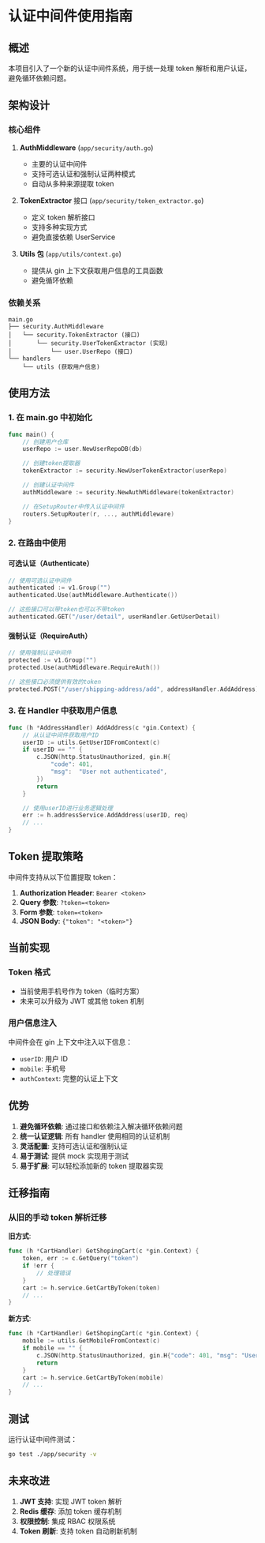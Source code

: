 # 认证中间件使用指南

## 概述

本项目引入了一个新的认证中间件系统，用于统一处理 token 解析和用户认证，避免循环依赖问题。

## 架构设计

### 核心组件

1. **AuthMiddleware** (`app/security/auth.go`)

    - 主要的认证中间件
    - 支持可选认证和强制认证两种模式
    - 自动从多种来源提取 token

2. **TokenExtractor** 接口 (`app/security/token_extractor.go`)

    - 定义 token 解析接口
    - 支持多种实现方式
    - 避免直接依赖 UserService

3. **Utils 包** (`app/utils/context.go`)
    - 提供从 gin 上下文获取用户信息的工具函数
    - 避免循环依赖

### 依赖关系

```
main.go
├── security.AuthMiddleware
│   └── security.TokenExtractor (接口)
│       └── security.UserTokenExtractor (实现)
│           └── user.UserRepo (接口)
└── handlers
    └── utils (获取用户信息)
```

## 使用方法

### 1. 在 main.go 中初始化

```go
func main() {
    // 创建用户仓库
    userRepo := user.NewUserRepoDB(db)

    // 创建token提取器
    tokenExtractor := security.NewUserTokenExtractor(userRepo)

    // 创建认证中间件
    authMiddleware := security.NewAuthMiddleware(tokenExtractor)

    // 在SetupRouter中传入认证中间件
    routers.SetupRouter(r, ..., authMiddleware)
}
```

### 2. 在路由中使用

#### 可选认证（Authenticate）

```go
// 使用可选认证中间件
authenticated := v1.Group("")
authenticated.Use(authMiddleware.Authenticate())

// 这些接口可以带token也可以不带token
authenticated.GET("/user/detail", userHandler.GetUserDetail)
```

#### 强制认证（RequireAuth）

```go
// 使用强制认证中间件
protected := v1.Group("")
protected.Use(authMiddleware.RequireAuth())

// 这些接口必须提供有效的token
protected.POST("/user/shipping-address/add", addressHandler.AddAddress)
```

### 3. 在 Handler 中获取用户信息

```go
func (h *AddressHandler) AddAddress(c *gin.Context) {
    // 从认证中间件获取用户ID
    userID := utils.GetUserIDFromContext(c)
    if userID == "" {
        c.JSON(http.StatusUnauthorized, gin.H{
            "code": 401,
            "msg":  "User not authenticated",
        })
        return
    }

    // 使用userID进行业务逻辑处理
    err := h.addressService.AddAddress(userID, req)
    // ...
}
```

## Token 提取策略

中间件支持从以下位置提取 token：

1. **Authorization Header**: `Bearer <token>`
2. **Query 参数**: `?token=<token>`
3. **Form 参数**: `token=<token>`
4. **JSON Body**: `{"token": "<token>"}`

## 当前实现

### Token 格式

-   当前使用手机号作为 token（临时方案）
-   未来可以升级为 JWT 或其他 token 机制

### 用户信息注入

中间件会在 gin 上下文中注入以下信息：

-   `userID`: 用户 ID
-   `mobile`: 手机号
-   `authContext`: 完整的认证上下文

## 优势

1. **避免循环依赖**: 通过接口和依赖注入解决循环依赖问题
2. **统一认证逻辑**: 所有 handler 使用相同的认证机制
3. **灵活配置**: 支持可选认证和强制认证
4. **易于测试**: 提供 mock 实现用于测试
5. **易于扩展**: 可以轻松添加新的 token 提取器实现

## 迁移指南

### 从旧的手动 token 解析迁移

**旧方式**:

```go
func (h *CartHandler) GetShopingCart(c *gin.Context) {
    token, err := c.GetQuery("token")
    if !err {
        // 处理错误
    }
    cart := h.service.GetCartByToken(token)
    // ...
}
```

**新方式**:

```go
func (h *CartHandler) GetShopingCart(c *gin.Context) {
    mobile := utils.GetMobileFromContext(c)
    if mobile == "" {
        c.JSON(http.StatusUnauthorized, gin.H{"code": 401, "msg": "User not authenticated"})
        return
    }
    cart := h.service.GetCartByToken(mobile)
    // ...
}
```

## 测试

运行认证中间件测试：

```bash
go test ./app/security -v
```

## 未来改进

1. **JWT 支持**: 实现 JWT token 解析
2. **Redis 缓存**: 添加 token 缓存机制
3. **权限控制**: 集成 RBAC 权限系统
4. **Token 刷新**: 支持 token 自动刷新机制

